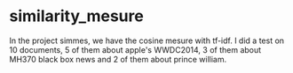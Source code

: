 similarity_mesure
=================
In the project simmes, we have the cosine mesure with tf-idf. I did a test on 10 documents, 5 of them about apple's WWDC2014, 3 of them about MH370 black box news and 2 of them about prince william.
